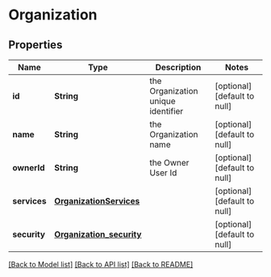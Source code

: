 # Organization
## Properties

| Name | Type | Description | Notes |
|------------ | ------------- | ------------- | -------------|
| **id** | **String** | the Organization unique identifier | [optional] [default to null] |
| **name** | **String** | the Organization name | [optional] [default to null] |
| **ownerId** | **String** | the Owner User Id | [optional] [default to null] |
| **services** | [**OrganizationServices**](OrganizationServices.md) |  | [optional] [default to null] |
| **security** | [**Organization_security**](Organization_security.md) |  | [optional] [default to null] |

[[Back to Model list]](../README.md#documentation-for-models) [[Back to API list]](../README.md#documentation-for-api-endpoints) [[Back to README]](../README.md)

